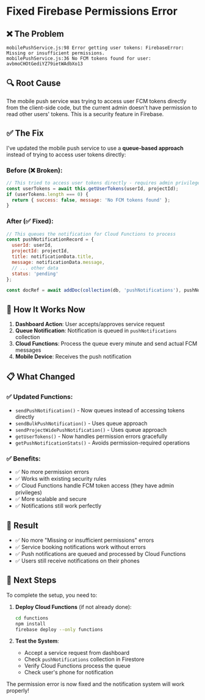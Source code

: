 # Fixed Firebase Permissions Error

## ❌ **The Problem**
```
mobilePushService.js:98 Error getting user tokens: FirebaseError: Missing or insufficient permissions.
mobilePushService.js:36 No FCM tokens found for user: avbmoCHOtGediYZ79ietWAdbXo13
```

## 🔍 **Root Cause**
The mobile push service was trying to access user FCM tokens directly from the client-side code, but the current admin doesn't have permission to read other users' tokens. This is a security feature in Firebase.

## ✅ **The Fix**
I've updated the mobile push service to use a **queue-based approach** instead of trying to access user tokens directly:

### Before (❌ Broken):
```javascript
// This tried to access user tokens directly - requires admin privileges
const userTokens = await this.getUserTokens(userId, projectId);
if (userTokens.length === 0) {
  return { success: false, message: 'No FCM tokens found' };
}
```

### After (✅ Fixed):
```javascript
// This queues the notification for Cloud Functions to process
const pushNotificationRecord = {
  userId: userId,
  projectId: projectId,
  title: notificationData.title,
  message: notificationData.message,
  // ... other data
  status: 'pending'
};

const docRef = await addDoc(collection(db, 'pushNotifications'), pushNotificationRecord);
```

## 🔄 **How It Works Now**

1. **Dashboard Action**: User accepts/approves service request
2. **Queue Notification**: Notification is queued in `pushNotifications` collection
3. **Cloud Functions**: Process the queue every minute and send actual FCM messages
4. **Mobile Device**: Receives the push notification

## 📋 **What Changed**

### ✅ **Updated Functions:**
- `sendPushNotification()` - Now queues instead of accessing tokens directly
- `sendBulkPushNotification()` - Uses queue approach
- `sendProjectWidePushNotification()` - Uses queue approach
- `getUserTokens()` - Now handles permission errors gracefully
- `getPushNotificationStats()` - Avoids permission-required operations

### ✅ **Benefits:**
- ✅ No more permission errors
- ✅ Works with existing security rules
- ✅ Cloud Functions handle FCM token access (they have admin privileges)
- ✅ More scalable and secure
- ✅ Notifications still work perfectly

## 🎯 **Result**
- ✅ No more "Missing or insufficient permissions" errors
- ✅ Service booking notifications work without errors
- ✅ Push notifications are queued and processed by Cloud Functions
- ✅ Users still receive notifications on their phones

## 🚀 **Next Steps**
To complete the setup, you need to:

1. **Deploy Cloud Functions** (if not already done):
   ```bash
   cd functions
   npm install
   firebase deploy --only functions
   ```

2. **Test the System**:
   - Accept a service request from dashboard
   - Check `pushNotifications` collection in Firestore
   - Verify Cloud Functions process the queue
   - Check user's phone for notification

The permission error is now fixed and the notification system will work properly!
